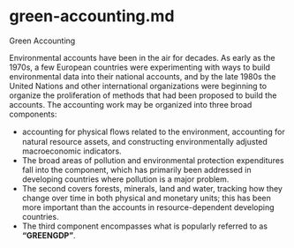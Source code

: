 # green-accounting.md

Green Accounting

Environmental accounts have been in the air for decades. As early as the 1970s, a few European countries were experimenting with ways to build environmental data into their national accounts, and by the late 1980s the United Nations and other international organizations were beginning to organize the proliferation of methods  that had been proposed to build the accounts. 
The accounting work may be organized into three broad components:
 * accounting for  physical ﬂows related to the environment, accounting for natural resource assets, and constructing environmentally adjusted macroeconomic indicators.
 * The broad areas of pollution and environmental protection expenditures fall into the  component, which has primarily been addressed in developing countries where pollution is a major problem.
 * The second covers forests, minerals, land and water, tracking how they change over time in both physical and monetary units; this has been more important than the  accounts in resource-dependent developing countries.
 * The third component encompasses what is popularly referred to as **“GREENGDP”**.




